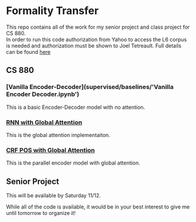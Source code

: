 # Formality Transfer
This repo contains all of the work for my senior project and class project for CS 880. <br>
In order to run this code authorization from Yahoo to access the L6 corpus is needed 
and authorization must be shown to Joel Tetreault. Full details can be found [here](https://github.com/raosudha89/GYAFC-corpus)

## CS 880
### [Vanilla Encoder-Decoder](supervised/baselines/'Vanilla Encoder Decoder.ipynb')
This is a basic Encoder-Decoder model with no attention.

### [RNN with Global Attention](https://github.com/sms1097/formality-transfer/blob/master/Supervised/Custom%20Implementation/Global%20Attention%20Model.ipynb)
This is the global attention implementaiton.

### [CRF POS with Global Attention](https://github.com/sms1097/formality-transfer/blob/master/Supervised/ED%20Experiments/CRF%20POS%20Concat.ipynb)
This is the parallel encoder model with global attention.

## Senior Project
This will be available by Saturday 11/12. 

While all of the code is available, it would be in your best interest to give me until tomorrow to organize it!
